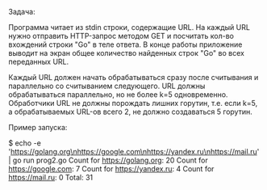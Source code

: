 Задача:

Программа читает из stdin строки, содержащие URL. На каждый URL нужно отправить HTTP-запрос методом GET
и посчитать кол-во вхождений строки "Go" в теле ответа. В конце работы приложение выводит на экран общее количество найденных строк "Go" во всех переданных URL.

Каждый URL должен начать обрабатываться сразу после считывания и параллельно со считыванием следующего. URL должны обрабатываться параллельно, но не более k=5 одновременно. Обработчики URL не должны порождать лишних горутин, т.е. если k=5, а обрабатываемых URL-ов всего 2, не должно создаваться 5 горутин.

Пример запуска:

$ echo -e 'https://golang.org\nhttps://google.com\nhttps://yandex.ru\nhttps://mail.ru' | go run prog2.go
Count for https://golang.org: 20
Count for https://google.com: 7
Count for https://yandex.ru: 4
Count for https://mail.ru: 0
Total: 31
